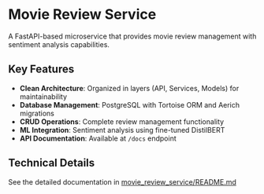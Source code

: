 # Movie Review Service

A FastAPI-based microservice that provides movie review management with sentiment analysis capabilities.

## Key Features

- **Clean Architecture**: Organized in layers (API, Services, Models) for maintainability
- **Database Management**: PostgreSQL with Tortoise ORM and Aerich migrations
- **CRUD Operations**: Complete review management functionality
- **ML Integration**: Sentiment analysis using fine-tuned DistilBERT
- **API Documentation**: Available at `/docs` endpoint

## Technical Details

See the detailed documentation in [movie_review_service/README.md](movie_review_service/README.md)
